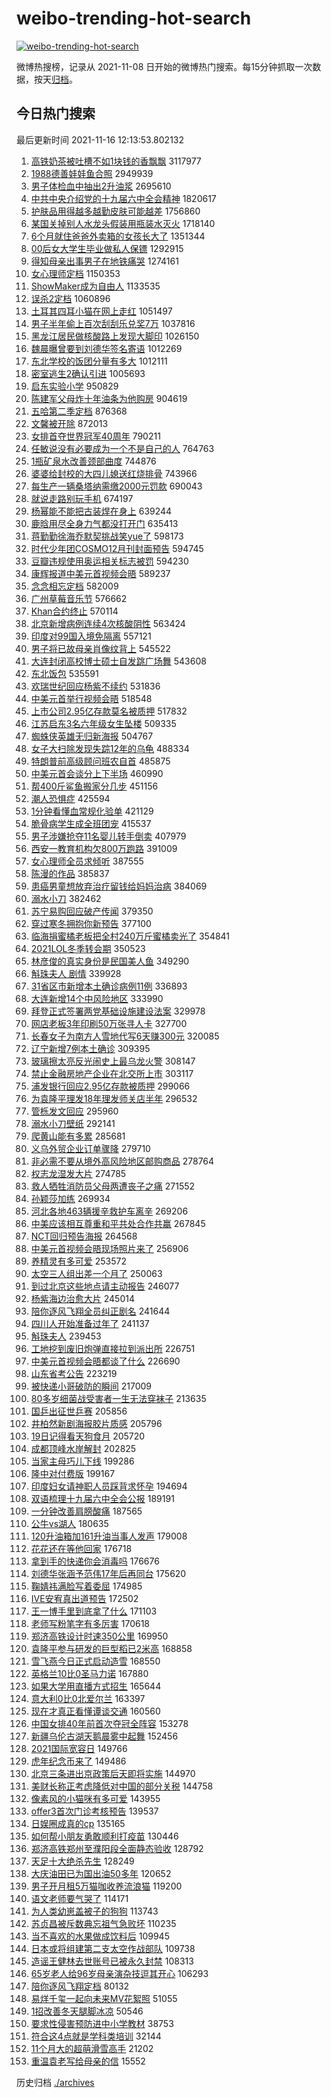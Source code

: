 # weibo-trending-hot-search

[![weibo-trending-hot-search](https://github.com/ameizi/weibo-trending-hot-search/actions/workflows/ci.yml/badge.svg)](https://github.com/ameizi/weibo-trending-hot-search/actions/workflows/ci.yml)

微博热搜榜，记录从 2021-11-08 日开始的微博热门搜索。每15分钟抓取一次数据，按天[归档](./archives)。

## 今日热门搜索

<!-- BEGIN --> 
最后更新时间 2021-11-16 12:13:53.802132 
1. [高铁奶茶被吐槽不如1块钱的香飘飘](https://s.weibo.com/weibo?q=%23%E9%AB%98%E9%93%81%E5%A5%B6%E8%8C%B6%E8%A2%AB%E5%90%90%E6%A7%BD%E4%B8%8D%E5%A6%821%E5%9D%97%E9%92%B1%E7%9A%84%E9%A6%99%E9%A3%98%E9%A3%98%23&Refer=top) 3117977
1. [1988德善娃娃鱼合照](https://s.weibo.com/weibo?q=%231988%E5%BE%B7%E5%96%84%E5%A8%83%E5%A8%83%E9%B1%BC%E5%90%88%E7%85%A7%23&Refer=top) 2949939
1. [男子体检血中抽出2升油浆](https://s.weibo.com/weibo?q=%23%E7%94%B7%E5%AD%90%E4%BD%93%E6%A3%80%E8%A1%80%E4%B8%AD%E6%8A%BD%E5%87%BA2%E5%8D%87%E6%B2%B9%E6%B5%86%23&Refer=top) 2695610
1. [中共中央介绍党的十九届六中全会精神](https://s.weibo.com/weibo?q=%23%E4%B8%AD%E5%85%B1%E4%B8%AD%E5%A4%AE%E4%BB%8B%E7%BB%8D%E5%85%9A%E7%9A%84%E5%8D%81%E4%B9%9D%E5%B1%8A%E5%85%AD%E4%B8%AD%E5%85%A8%E4%BC%9A%E7%B2%BE%E7%A5%9E%23&Refer=top) 1820617
1. [护肤品用得越多越勤皮肤可能越差](https://s.weibo.com/weibo?q=%23%E6%8A%A4%E8%82%A4%E5%93%81%E7%94%A8%E5%BE%97%E8%B6%8A%E5%A4%9A%E8%B6%8A%E5%8B%A4%E7%9A%AE%E8%82%A4%E5%8F%AF%E8%83%BD%E8%B6%8A%E5%B7%AE%23&Refer=top) 1756860
1. [某国关掉别人水龙头假装用瓶装水灭火](https://s.weibo.com/weibo?q=%23%E6%9F%90%E5%9B%BD%E5%85%B3%E6%8E%89%E5%88%AB%E4%BA%BA%E6%B0%B4%E9%BE%99%E5%A4%B4%E5%81%87%E8%A3%85%E7%94%A8%E7%93%B6%E8%A3%85%E6%B0%B4%E7%81%AD%E7%81%AB%23&Refer=top) 1718140
1. [6个月就住爸爸外卖箱的女孩长大了](https://s.weibo.com/weibo?q=%236%E4%B8%AA%E6%9C%88%E5%B0%B1%E4%BD%8F%E7%88%B8%E7%88%B8%E5%A4%96%E5%8D%96%E7%AE%B1%E7%9A%84%E5%A5%B3%E5%AD%A9%E9%95%BF%E5%A4%A7%E4%BA%86%23&Refer=top) 1351344
1. [00后女大学生毕业做私人保镖](https://s.weibo.com/weibo?q=%2300%E5%90%8E%E5%A5%B3%E5%A4%A7%E5%AD%A6%E7%94%9F%E6%AF%95%E4%B8%9A%E5%81%9A%E7%A7%81%E4%BA%BA%E4%BF%9D%E9%95%96%23&Refer=top) 1292915
1. [得知母亲出事男子在地铁痛哭](https://s.weibo.com/weibo?q=%23%E5%BE%97%E7%9F%A5%E6%AF%8D%E4%BA%B2%E5%87%BA%E4%BA%8B%E7%94%B7%E5%AD%90%E5%9C%A8%E5%9C%B0%E9%93%81%E7%97%9B%E5%93%AD%23&Refer=top) 1274161
1. [女心理师定档](https://s.weibo.com/weibo?q=%23%E5%A5%B3%E5%BF%83%E7%90%86%E5%B8%88%E5%AE%9A%E6%A1%A3%23&Refer=top) 1150353
1. [ShowMaker成为自由人](https://s.weibo.com/weibo?q=%23ShowMaker%E6%88%90%E4%B8%BA%E8%87%AA%E7%94%B1%E4%BA%BA%23&Refer=top) 1133535
1. [误杀2定档](https://s.weibo.com/weibo?q=%23%E8%AF%AF%E6%9D%802%E5%AE%9A%E6%A1%A3%23&Refer=top) 1060896
1. [土耳其四耳小猫在网上走红](https://s.weibo.com/weibo?q=%E5%9C%9F%E8%80%B3%E5%85%B6%E5%9B%9B%E8%80%B3%E5%B0%8F%E7%8C%AB%E5%9C%A8%E7%BD%91%E4%B8%8A%E8%B5%B0%E7%BA%A2&Refer=top) 1051497
1. [男子半年偷上百次刮刮乐兑奖7万](https://s.weibo.com/weibo?q=%23%E7%94%B7%E5%AD%90%E5%8D%8A%E5%B9%B4%E5%81%B7%E4%B8%8A%E7%99%BE%E6%AC%A1%E5%88%AE%E5%88%AE%E4%B9%90%E5%85%91%E5%A5%967%E4%B8%87%23&Refer=top) 1037816
1. [黑龙江居民做核酸路上发现大脚印](https://s.weibo.com/weibo?q=%23%E9%BB%91%E9%BE%99%E6%B1%9F%E5%B1%85%E6%B0%91%E5%81%9A%E6%A0%B8%E9%85%B8%E8%B7%AF%E4%B8%8A%E5%8F%91%E7%8E%B0%E5%A4%A7%E8%84%9A%E5%8D%B0%23&Refer=top) 1026150
1. [魏晨曝曾要到刘德华签名寄语](https://s.weibo.com/weibo?q=%23%E9%AD%8F%E6%99%A8%E6%9B%9D%E6%9B%BE%E8%A6%81%E5%88%B0%E5%88%98%E5%BE%B7%E5%8D%8E%E7%AD%BE%E5%90%8D%E5%AF%84%E8%AF%AD%23&Refer=top) 1012269
1. [东北学校的饭团分量有多大](https://s.weibo.com/weibo?q=%23%E4%B8%9C%E5%8C%97%E5%AD%A6%E6%A0%A1%E7%9A%84%E9%A5%AD%E5%9B%A2%E5%88%86%E9%87%8F%E6%9C%89%E5%A4%9A%E5%A4%A7%23&Refer=top) 1012111
1. [密室逃生2确认引进](https://s.weibo.com/weibo?q=%23%E5%AF%86%E5%AE%A4%E9%80%83%E7%94%9F2%E7%A1%AE%E8%AE%A4%E5%BC%95%E8%BF%9B%23&Refer=top) 1005693
1. [启东实验小学](https://s.weibo.com/weibo?q=%E5%90%AF%E4%B8%9C%E5%AE%9E%E9%AA%8C%E5%B0%8F%E5%AD%A6&Refer=top) 950829
1. [陈建军父母炸十年油条为他购房](https://s.weibo.com/weibo?q=%23%E9%99%88%E5%BB%BA%E5%86%9B%E7%88%B6%E6%AF%8D%E7%82%B8%E5%8D%81%E5%B9%B4%E6%B2%B9%E6%9D%A1%E4%B8%BA%E4%BB%96%E8%B4%AD%E6%88%BF%23&Refer=top) 904619
1. [五哈第二季定档](https://s.weibo.com/weibo?q=%23%E4%BA%94%E5%93%88%E7%AC%AC%E4%BA%8C%E5%AD%A3%E5%AE%9A%E6%A1%A3%23&Refer=top) 876368
1. [文馨被开除](https://s.weibo.com/weibo?q=%23%E6%96%87%E9%A6%A8%E8%A2%AB%E5%BC%80%E9%99%A4%23&Refer=top) 872013
1. [女排首夺世界冠军40周年](https://s.weibo.com/weibo?q=%23%E5%A5%B3%E6%8E%92%E9%A6%96%E5%A4%BA%E4%B8%96%E7%95%8C%E5%86%A0%E5%86%9B40%E5%91%A8%E5%B9%B4%23&Refer=top) 790211
1. [任敏说没有必要成为一个不是自己的人](https://s.weibo.com/weibo?q=%23%E4%BB%BB%E6%95%8F%E8%AF%B4%E6%B2%A1%E6%9C%89%E5%BF%85%E8%A6%81%E6%88%90%E4%B8%BA%E4%B8%80%E4%B8%AA%E4%B8%8D%E6%98%AF%E8%87%AA%E5%B7%B1%E7%9A%84%E4%BA%BA%23&Refer=top) 764763
1. [1瓶矿泉水改善颈部曲度](https://s.weibo.com/weibo?q=%231%E7%93%B6%E7%9F%BF%E6%B3%89%E6%B0%B4%E6%94%B9%E5%96%84%E9%A2%88%E9%83%A8%E6%9B%B2%E5%BA%A6%23&Refer=top) 744876
1. [婆婆给封校的大四儿媳送红烧排骨](https://s.weibo.com/weibo?q=%23%E5%A9%86%E5%A9%86%E7%BB%99%E5%B0%81%E6%A0%A1%E7%9A%84%E5%A4%A7%E5%9B%9B%E5%84%BF%E5%AA%B3%E9%80%81%E7%BA%A2%E7%83%A7%E6%8E%92%E9%AA%A8%23&Refer=top) 743966
1. [每生产一辆桑塔纳需缴2000元罚款](https://s.weibo.com/weibo?q=%23%E6%AF%8F%E7%94%9F%E4%BA%A7%E4%B8%80%E8%BE%86%E6%A1%91%E5%A1%94%E7%BA%B3%E9%9C%80%E7%BC%B42000%E5%85%83%E7%BD%9A%E6%AC%BE%23&Refer=top) 690043
1. [就说走路别玩手机](https://s.weibo.com/weibo?q=%23%E5%B0%B1%E8%AF%B4%E8%B5%B0%E8%B7%AF%E5%88%AB%E7%8E%A9%E6%89%8B%E6%9C%BA%23&Refer=top) 674197
1. [杨幂能不能把古装焊在身上](https://s.weibo.com/weibo?q=%23%E6%9D%A8%E5%B9%82%E8%83%BD%E4%B8%8D%E8%83%BD%E6%8A%8A%E5%8F%A4%E8%A3%85%E7%84%8A%E5%9C%A8%E8%BA%AB%E4%B8%8A%23&Refer=top) 639244
1. [鹿晗用尽全身力气都没打开门](https://s.weibo.com/weibo?q=%23%E9%B9%BF%E6%99%97%E7%94%A8%E5%B0%BD%E5%85%A8%E8%BA%AB%E5%8A%9B%E6%B0%94%E9%83%BD%E6%B2%A1%E6%89%93%E5%BC%80%E9%97%A8%23&Refer=top) 635413
1. [蒋勤勤徐海乔默契挑战笑yue了](https://s.weibo.com/weibo?q=%23%E8%92%8B%E5%8B%A4%E5%8B%A4%E5%BE%90%E6%B5%B7%E4%B9%94%E9%BB%98%E5%A5%91%E6%8C%91%E6%88%98%E7%AC%91yue%E4%BA%86%23&Refer=top) 598173
1. [时代少年团COSMO12月刊封面预告](https://s.weibo.com/weibo?q=%23%E6%97%B6%E4%BB%A3%E5%B0%91%E5%B9%B4%E5%9B%A2COSMO12%E6%9C%88%E5%88%8A%E5%B0%81%E9%9D%A2%E9%A2%84%E5%91%8A%23&Refer=top) 594745
1. [豆瓣违规使用奥运相关标志被罚](https://s.weibo.com/weibo?q=%23%E8%B1%86%E7%93%A3%E8%BF%9D%E8%A7%84%E4%BD%BF%E7%94%A8%E5%A5%A5%E8%BF%90%E7%9B%B8%E5%85%B3%E6%A0%87%E5%BF%97%E8%A2%AB%E7%BD%9A%23&Refer=top) 594230
1. [康辉报道中美元首视频会晤](https://s.weibo.com/weibo?q=%23%E5%BA%B7%E8%BE%89%E6%8A%A5%E9%81%93%E4%B8%AD%E7%BE%8E%E5%85%83%E9%A6%96%E8%A7%86%E9%A2%91%E4%BC%9A%E6%99%A4%23&Refer=top) 589237
1. [念念相忘定档](https://s.weibo.com/weibo?q=%23%E5%BF%B5%E5%BF%B5%E7%9B%B8%E5%BF%98%E5%AE%9A%E6%A1%A3%23&Refer=top) 582009
1. [广州草莓音乐节](https://s.weibo.com/weibo?q=%E5%B9%BF%E5%B7%9E%E8%8D%89%E8%8E%93%E9%9F%B3%E4%B9%90%E8%8A%82&Refer=top) 576662
1. [Khan合约终止](https://s.weibo.com/weibo?q=%23Khan%E5%90%88%E7%BA%A6%E7%BB%88%E6%AD%A2%23&Refer=top) 570114
1. [北京新增病例连续4次核酸阴性](https://s.weibo.com/weibo?q=%23%E5%8C%97%E4%BA%AC%E6%96%B0%E5%A2%9E%E7%97%85%E4%BE%8B%E8%BF%9E%E7%BB%AD4%E6%AC%A1%E6%A0%B8%E9%85%B8%E9%98%B4%E6%80%A7%23&Refer=top) 563424
1. [印度对99国入境免隔离](https://s.weibo.com/weibo?q=%23%E5%8D%B0%E5%BA%A6%E5%AF%B999%E5%9B%BD%E5%85%A5%E5%A2%83%E5%85%8D%E9%9A%94%E7%A6%BB%23&Refer=top) 557121
1. [男子将已故母亲肖像纹背上](https://s.weibo.com/weibo?q=%23%E7%94%B7%E5%AD%90%E5%B0%86%E5%B7%B2%E6%95%85%E6%AF%8D%E4%BA%B2%E8%82%96%E5%83%8F%E7%BA%B9%E8%83%8C%E4%B8%8A%23&Refer=top) 545522
1. [大连封闭高校博士硕士自发跳广场舞](https://s.weibo.com/weibo?q=%23%E5%A4%A7%E8%BF%9E%E5%B0%81%E9%97%AD%E9%AB%98%E6%A0%A1%E5%8D%9A%E5%A3%AB%E7%A1%95%E5%A3%AB%E8%87%AA%E5%8F%91%E8%B7%B3%E5%B9%BF%E5%9C%BA%E8%88%9E%23&Refer=top) 543608
1. [东北饭包](https://s.weibo.com/weibo?q=%E4%B8%9C%E5%8C%97%E9%A5%AD%E5%8C%85&Refer=top) 535591
1. [欢瑞世纪回应杨紫不续约](https://s.weibo.com/weibo?q=%23%E6%AC%A2%E7%91%9E%E4%B8%96%E7%BA%AA%E5%9B%9E%E5%BA%94%E6%9D%A8%E7%B4%AB%E4%B8%8D%E7%BB%AD%E7%BA%A6%23&Refer=top) 531836
1. [中美元首举行视频会晤](https://s.weibo.com/weibo?q=%23%E4%B8%AD%E7%BE%8E%E5%85%83%E9%A6%96%E4%B8%BE%E8%A1%8C%E8%A7%86%E9%A2%91%E4%BC%9A%E6%99%A4%23&Refer=top) 518548
1. [上市公司2.95亿存款莫名被质押](https://s.weibo.com/weibo?q=%23%E4%B8%8A%E5%B8%82%E5%85%AC%E5%8F%B82.95%E4%BA%BF%E5%AD%98%E6%AC%BE%E8%8E%AB%E5%90%8D%E8%A2%AB%E8%B4%A8%E6%8A%BC%23&Refer=top) 517832
1. [江苏启东3名六年级女生坠楼](https://s.weibo.com/weibo?q=%23%E6%B1%9F%E8%8B%8F%E5%90%AF%E4%B8%9C3%E5%90%8D%E5%85%AD%E5%B9%B4%E7%BA%A7%E5%A5%B3%E7%94%9F%E5%9D%A0%E6%A5%BC%23&Refer=top) 509335
1. [蜘蛛侠英雄无归新海报](https://s.weibo.com/weibo?q=%23%E8%9C%98%E8%9B%9B%E4%BE%A0%E8%8B%B1%E9%9B%84%E6%97%A0%E5%BD%92%E6%96%B0%E6%B5%B7%E6%8A%A5%23&Refer=top) 504767
1. [女子大扫除发现失踪12年的乌龟](https://s.weibo.com/weibo?q=%23%E5%A5%B3%E5%AD%90%E5%A4%A7%E6%89%AB%E9%99%A4%E5%8F%91%E7%8E%B0%E5%A4%B1%E8%B8%AA12%E5%B9%B4%E7%9A%84%E4%B9%8C%E9%BE%9F%23&Refer=top) 488334
1. [特朗普前高级顾问班农自首](https://s.weibo.com/weibo?q=%23%E7%89%B9%E6%9C%97%E6%99%AE%E5%89%8D%E9%AB%98%E7%BA%A7%E9%A1%BE%E9%97%AE%E7%8F%AD%E5%86%9C%E8%87%AA%E9%A6%96%23&Refer=top) 485875
1. [中美元首会谈分上下半场](https://s.weibo.com/weibo?q=%23%E4%B8%AD%E7%BE%8E%E5%85%83%E9%A6%96%E4%BC%9A%E8%B0%88%E5%88%86%E4%B8%8A%E4%B8%8B%E5%8D%8A%E5%9C%BA%23&Refer=top) 460990
1. [帮400斤鲨鱼搬家分几步](https://s.weibo.com/weibo?q=%23%E5%B8%AE400%E6%96%A4%E9%B2%A8%E9%B1%BC%E6%90%AC%E5%AE%B6%E5%88%86%E5%87%A0%E6%AD%A5%23&Refer=top) 451156
1. [潮人恐惧症](https://s.weibo.com/weibo?q=%E6%BD%AE%E4%BA%BA%E6%81%90%E6%83%A7%E7%97%87&Refer=top) 425594
1. [1分钟看懂血常规化验单](https://s.weibo.com/weibo?q=%231%E5%88%86%E9%92%9F%E7%9C%8B%E6%87%82%E8%A1%80%E5%B8%B8%E8%A7%84%E5%8C%96%E9%AA%8C%E5%8D%95%23&Refer=top) 421129
1. [脆骨病学生成全班团宠](https://s.weibo.com/weibo?q=%23%E8%84%86%E9%AA%A8%E7%97%85%E5%AD%A6%E7%94%9F%E6%88%90%E5%85%A8%E7%8F%AD%E5%9B%A2%E5%AE%A0%23&Refer=top) 415537
1. [男子涉嫌抢夺11名婴儿转手倒卖](https://s.weibo.com/weibo?q=%23%E7%94%B7%E5%AD%90%E6%B6%89%E5%AB%8C%E6%8A%A2%E5%A4%BA11%E5%90%8D%E5%A9%B4%E5%84%BF%E8%BD%AC%E6%89%8B%E5%80%92%E5%8D%96%23&Refer=top) 407979
1. [西安一教育机构欠800万跑路](https://s.weibo.com/weibo?q=%23%E8%A5%BF%E5%AE%89%E4%B8%80%E6%95%99%E8%82%B2%E6%9C%BA%E6%9E%84%E6%AC%A0800%E4%B8%87%E8%B7%91%E8%B7%AF%23&Refer=top) 391009
1. [女心理师全员求倾听](https://s.weibo.com/weibo?q=%23%E5%A5%B3%E5%BF%83%E7%90%86%E5%B8%88%E5%85%A8%E5%91%98%E6%B1%82%E5%80%BE%E5%90%AC%23&Refer=top) 387555
1. [陈漫的作品](https://s.weibo.com/weibo?q=%E9%99%88%E6%BC%AB%E7%9A%84%E4%BD%9C%E5%93%81&Refer=top) 385837
1. [患癌男童想放弃治疗留钱给妈妈治病](https://s.weibo.com/weibo?q=%23%E6%82%A3%E7%99%8C%E7%94%B7%E7%AB%A5%E6%83%B3%E6%94%BE%E5%BC%83%E6%B2%BB%E7%96%97%E7%95%99%E9%92%B1%E7%BB%99%E5%A6%88%E5%A6%88%E6%B2%BB%E7%97%85%23&Refer=top) 384069
1. [溺水小刀](https://s.weibo.com/weibo?q=%E6%BA%BA%E6%B0%B4%E5%B0%8F%E5%88%80&Refer=top) 382462
1. [苏宁易购回应破产传闻](https://s.weibo.com/weibo?q=%23%E8%8B%8F%E5%AE%81%E6%98%93%E8%B4%AD%E5%9B%9E%E5%BA%94%E7%A0%B4%E4%BA%A7%E4%BC%A0%E9%97%BB%23&Refer=top) 379350
1. [穿过寒冬拥抱你新预告](https://s.weibo.com/weibo?q=%23%E7%A9%BF%E8%BF%87%E5%AF%92%E5%86%AC%E6%8B%A5%E6%8A%B1%E4%BD%A0%E6%96%B0%E9%A2%84%E5%91%8A%23&Refer=top) 377100
1. [临海捐蜜橘老板把全村240万斤蜜橘卖光了](https://s.weibo.com/weibo?q=%23%E4%B8%B4%E6%B5%B7%E6%8D%90%E8%9C%9C%E6%A9%98%E8%80%81%E6%9D%BF%E6%8A%8A%E5%85%A8%E6%9D%91240%E4%B8%87%E6%96%A4%E8%9C%9C%E6%A9%98%E5%8D%96%E5%85%89%E4%BA%86%23&Refer=top) 354841
1. [2021LOL冬季转会期](https://s.weibo.com/weibo?q=%232021LOL%E5%86%AC%E5%AD%A3%E8%BD%AC%E4%BC%9A%E6%9C%9F%23&Refer=top) 350523
1. [林彦俊的真实身份是民国美人鱼](https://s.weibo.com/weibo?q=%23%E6%9E%97%E5%BD%A6%E4%BF%8A%E7%9A%84%E7%9C%9F%E5%AE%9E%E8%BA%AB%E4%BB%BD%E6%98%AF%E6%B0%91%E5%9B%BD%E7%BE%8E%E4%BA%BA%E9%B1%BC%23&Refer=top) 349290
1. [斛珠夫人 剧情](https://s.weibo.com/weibo?q=%E6%96%9B%E7%8F%A0%E5%A4%AB%E4%BA%BA%20%E5%89%A7%E6%83%85&Refer=top) 339928
1. [31省区市新增本土确诊病例11例](https://s.weibo.com/weibo?q=%2331%E7%9C%81%E5%8C%BA%E5%B8%82%E6%96%B0%E5%A2%9E%E6%9C%AC%E5%9C%9F%E7%A1%AE%E8%AF%8A%E7%97%85%E4%BE%8B11%E4%BE%8B%23&Refer=top) 336893
1. [大连新增14个中风险地区](https://s.weibo.com/weibo?q=%23%E5%A4%A7%E8%BF%9E%E6%96%B0%E5%A2%9E14%E4%B8%AA%E4%B8%AD%E9%A3%8E%E9%99%A9%E5%9C%B0%E5%8C%BA%23&Refer=top) 333990
1. [拜登正式签署两党基础设施建设法案](https://s.weibo.com/weibo?q=%23%E6%8B%9C%E7%99%BB%E6%AD%A3%E5%BC%8F%E7%AD%BE%E7%BD%B2%E4%B8%A4%E5%85%9A%E5%9F%BA%E7%A1%80%E8%AE%BE%E6%96%BD%E5%BB%BA%E8%AE%BE%E6%B3%95%E6%A1%88%23&Refer=top) 329978
1. [网店老板3年印刷50万张寻人卡](https://s.weibo.com/weibo?q=%23%E7%BD%91%E5%BA%97%E8%80%81%E6%9D%BF3%E5%B9%B4%E5%8D%B0%E5%88%B750%E4%B8%87%E5%BC%A0%E5%AF%BB%E4%BA%BA%E5%8D%A1%23&Refer=top) 327700
1. [长春女子为南方人雪地代写6天赚300元](https://s.weibo.com/weibo?q=%23%E9%95%BF%E6%98%A5%E5%A5%B3%E5%AD%90%E4%B8%BA%E5%8D%97%E6%96%B9%E4%BA%BA%E9%9B%AA%E5%9C%B0%E4%BB%A3%E5%86%996%E5%A4%A9%E8%B5%9A300%E5%85%83%23&Refer=top) 320085
1. [辽宁新增7例本土确诊](https://s.weibo.com/weibo?q=%23%E8%BE%BD%E5%AE%81%E6%96%B0%E5%A2%9E7%E4%BE%8B%E6%9C%AC%E5%9C%9F%E7%A1%AE%E8%AF%8A%23&Refer=top) 309395
1. [玻璃擦太亮反光闹史上最乌龙火警](https://s.weibo.com/weibo?q=%23%E7%8E%BB%E7%92%83%E6%93%A6%E5%A4%AA%E4%BA%AE%E5%8F%8D%E5%85%89%E9%97%B9%E5%8F%B2%E4%B8%8A%E6%9C%80%E4%B9%8C%E9%BE%99%E7%81%AB%E8%AD%A6%23&Refer=top) 308147
1. [禁止金融房地产企业在北交所上市](https://s.weibo.com/weibo?q=%23%E7%A6%81%E6%AD%A2%E9%87%91%E8%9E%8D%E6%88%BF%E5%9C%B0%E4%BA%A7%E4%BC%81%E4%B8%9A%E5%9C%A8%E5%8C%97%E4%BA%A4%E6%89%80%E4%B8%8A%E5%B8%82%23&Refer=top) 303117
1. [浦发银行回应2.95亿存款被质押](https://s.weibo.com/weibo?q=%23%E6%B5%A6%E5%8F%91%E9%93%B6%E8%A1%8C%E5%9B%9E%E5%BA%942.95%E4%BA%BF%E5%AD%98%E6%AC%BE%E8%A2%AB%E8%B4%A8%E6%8A%BC%23&Refer=top) 299066
1. [为袁隆平理发18年理发师关店半年](https://s.weibo.com/weibo?q=%23%E4%B8%BA%E8%A2%81%E9%9A%86%E5%B9%B3%E7%90%86%E5%8F%9118%E5%B9%B4%E7%90%86%E5%8F%91%E5%B8%88%E5%85%B3%E5%BA%97%E5%8D%8A%E5%B9%B4%23&Refer=top) 296532
1. [管栎发文回应](https://s.weibo.com/weibo?q=%23%E7%AE%A1%E6%A0%8E%E5%8F%91%E6%96%87%E5%9B%9E%E5%BA%94%23&Refer=top) 295960
1. [溺水小刀壁纸](https://s.weibo.com/weibo?q=%E6%BA%BA%E6%B0%B4%E5%B0%8F%E5%88%80%E5%A3%81%E7%BA%B8&Refer=top) 292141
1. [爬黄山能有多累](https://s.weibo.com/weibo?q=%23%E7%88%AC%E9%BB%84%E5%B1%B1%E8%83%BD%E6%9C%89%E5%A4%9A%E7%B4%AF%23&Refer=top) 285681
1. [义乌外贸企业订单骤降](https://s.weibo.com/weibo?q=%23%E4%B9%89%E4%B9%8C%E5%A4%96%E8%B4%B8%E4%BC%81%E4%B8%9A%E8%AE%A2%E5%8D%95%E9%AA%A4%E9%99%8D%23&Refer=top) 279710
1. [非必需不要从境外高风险地区邮购商品](https://s.weibo.com/weibo?q=%23%E9%9D%9E%E5%BF%85%E9%9C%80%E4%B8%8D%E8%A6%81%E4%BB%8E%E5%A2%83%E5%A4%96%E9%AB%98%E9%A3%8E%E9%99%A9%E5%9C%B0%E5%8C%BA%E9%82%AE%E8%B4%AD%E5%95%86%E5%93%81%23&Refer=top) 278764
1. [权志龙湿发大片](https://s.weibo.com/weibo?q=%23%E6%9D%83%E5%BF%97%E9%BE%99%E6%B9%BF%E5%8F%91%E5%A4%A7%E7%89%87%23&Refer=top) 274785
1. [救人牺牲消防员父母两遭丧子之痛](https://s.weibo.com/weibo?q=%23%E6%95%91%E4%BA%BA%E7%89%BA%E7%89%B2%E6%B6%88%E9%98%B2%E5%91%98%E7%88%B6%E6%AF%8D%E4%B8%A4%E9%81%AD%E4%B8%A7%E5%AD%90%E4%B9%8B%E7%97%9B%23&Refer=top) 271552
1. [孙颖莎加练](https://s.weibo.com/weibo?q=%23%E5%AD%99%E9%A2%96%E8%8E%8E%E5%8A%A0%E7%BB%83%23&Refer=top) 269934
1. [河北各地463辆援辛救护车离辛](https://s.weibo.com/weibo?q=%23%E6%B2%B3%E5%8C%97%E5%90%84%E5%9C%B0463%E8%BE%86%E6%8F%B4%E8%BE%9B%E6%95%91%E6%8A%A4%E8%BD%A6%E7%A6%BB%E8%BE%9B%23&Refer=top) 269206
1. [中美应该相互尊重和平共处合作共赢](https://s.weibo.com/weibo?q=%23%E4%B8%AD%E7%BE%8E%E5%BA%94%E8%AF%A5%E7%9B%B8%E4%BA%92%E5%B0%8A%E9%87%8D%E5%92%8C%E5%B9%B3%E5%85%B1%E5%A4%84%E5%90%88%E4%BD%9C%E5%85%B1%E8%B5%A2%23&Refer=top) 267845
1. [NCT回归预告海报](https://s.weibo.com/weibo?q=NCT%E5%9B%9E%E5%BD%92%E9%A2%84%E5%91%8A%E6%B5%B7%E6%8A%A5&Refer=top) 264568
1. [中美元首视频会晤现场照片来了](https://s.weibo.com/weibo?q=%23%E4%B8%AD%E7%BE%8E%E5%85%83%E9%A6%96%E8%A7%86%E9%A2%91%E4%BC%9A%E6%99%A4%E7%8E%B0%E5%9C%BA%E7%85%A7%E7%89%87%E6%9D%A5%E4%BA%86%23&Refer=top) 256906
1. [养精灵有多可爱](https://s.weibo.com/weibo?q=%23%E5%85%BB%E7%B2%BE%E7%81%B5%E6%9C%89%E5%A4%9A%E5%8F%AF%E7%88%B1%23&Refer=top) 253572
1. [太空三人组出差一个月了](https://s.weibo.com/weibo?q=%23%E5%A4%AA%E7%A9%BA%E4%B8%89%E4%BA%BA%E7%BB%84%E5%87%BA%E5%B7%AE%E4%B8%80%E4%B8%AA%E6%9C%88%E4%BA%86%23&Refer=top) 250063
1. [到过北京这些地点请主动报告](https://s.weibo.com/weibo?q=%23%E5%88%B0%E8%BF%87%E5%8C%97%E4%BA%AC%E8%BF%99%E4%BA%9B%E5%9C%B0%E7%82%B9%E8%AF%B7%E4%B8%BB%E5%8A%A8%E6%8A%A5%E5%91%8A%23&Refer=top) 246077
1. [杨紫海边治愈大片](https://s.weibo.com/weibo?q=%23%E6%9D%A8%E7%B4%AB%E6%B5%B7%E8%BE%B9%E6%B2%BB%E6%84%88%E5%A4%A7%E7%89%87%23&Refer=top) 245014
1. [陪你逐风飞翔全员纠正剧名](https://s.weibo.com/weibo?q=%23%E9%99%AA%E4%BD%A0%E9%80%90%E9%A3%8E%E9%A3%9E%E7%BF%94%E5%85%A8%E5%91%98%E7%BA%A0%E6%AD%A3%E5%89%A7%E5%90%8D%23&Refer=top) 241644
1. [四川人开始准备过年了](https://s.weibo.com/weibo?q=%23%E5%9B%9B%E5%B7%9D%E4%BA%BA%E5%BC%80%E5%A7%8B%E5%87%86%E5%A4%87%E8%BF%87%E5%B9%B4%E4%BA%86%23&Refer=top) 241137
1. [斛珠夫人](https://s.weibo.com/weibo?q=%E6%96%9B%E7%8F%A0%E5%A4%AB%E4%BA%BA&Refer=top) 239453
1. [工地挖到废旧炮弹直接拉到派出所](https://s.weibo.com/weibo?q=%23%E5%B7%A5%E5%9C%B0%E6%8C%96%E5%88%B0%E5%BA%9F%E6%97%A7%E7%82%AE%E5%BC%B9%E7%9B%B4%E6%8E%A5%E6%8B%89%E5%88%B0%E6%B4%BE%E5%87%BA%E6%89%80%23&Refer=top) 226751
1. [中美元首视频会晤都谈了什么](https://s.weibo.com/weibo?q=%23%E4%B8%AD%E7%BE%8E%E5%85%83%E9%A6%96%E8%A7%86%E9%A2%91%E4%BC%9A%E6%99%A4%E9%83%BD%E8%B0%88%E4%BA%86%E4%BB%80%E4%B9%88%23&Refer=top) 226690
1. [山东省考公告](https://s.weibo.com/weibo?q=%E5%B1%B1%E4%B8%9C%E7%9C%81%E8%80%83%E5%85%AC%E5%91%8A&Refer=top) 223219
1. [被快递小哥破防的瞬间](https://s.weibo.com/weibo?q=%23%E8%A2%AB%E5%BF%AB%E9%80%92%E5%B0%8F%E5%93%A5%E7%A0%B4%E9%98%B2%E7%9A%84%E7%9E%AC%E9%97%B4%23&Refer=top) 217009
1. [80多岁细菌战受害者一生无法穿袜子](https://s.weibo.com/weibo?q=%2380%E5%A4%9A%E5%B2%81%E7%BB%86%E8%8F%8C%E6%88%98%E5%8F%97%E5%AE%B3%E8%80%85%E4%B8%80%E7%94%9F%E6%97%A0%E6%B3%95%E7%A9%BF%E8%A2%9C%E5%AD%90%23&Refer=top) 213635
1. [国乒出征世乒赛](https://s.weibo.com/weibo?q=%23%E5%9B%BD%E4%B9%92%E5%87%BA%E5%BE%81%E4%B8%96%E4%B9%92%E8%B5%9B%23&Refer=top) 205856
1. [井柏然新剧海报胶片质感](https://s.weibo.com/weibo?q=%23%E4%BA%95%E6%9F%8F%E7%84%B6%E6%96%B0%E5%89%A7%E6%B5%B7%E6%8A%A5%E8%83%B6%E7%89%87%E8%B4%A8%E6%84%9F%23&Refer=top) 205796
1. [19日记得看天狗食月](https://s.weibo.com/weibo?q=%2319%E6%97%A5%E8%AE%B0%E5%BE%97%E7%9C%8B%E5%A4%A9%E7%8B%97%E9%A3%9F%E6%9C%88%23&Refer=top) 205720
1. [成都顶峰水岸解封](https://s.weibo.com/weibo?q=%23%E6%88%90%E9%83%BD%E9%A1%B6%E5%B3%B0%E6%B0%B4%E5%B2%B8%E8%A7%A3%E5%B0%81%23&Refer=top) 202825
1. [当家主母巧儿下线](https://s.weibo.com/weibo?q=%23%E5%BD%93%E5%AE%B6%E4%B8%BB%E6%AF%8D%E5%B7%A7%E5%84%BF%E4%B8%8B%E7%BA%BF%23&Refer=top) 199286
1. [隆中对付费版](https://s.weibo.com/weibo?q=%E9%9A%86%E4%B8%AD%E5%AF%B9%E4%BB%98%E8%B4%B9%E7%89%88&Refer=top) 199167
1. [印度妇女请神职人员踩背求怀孕](https://s.weibo.com/weibo?q=%23%E5%8D%B0%E5%BA%A6%E5%A6%87%E5%A5%B3%E8%AF%B7%E7%A5%9E%E8%81%8C%E4%BA%BA%E5%91%98%E8%B8%A9%E8%83%8C%E6%B1%82%E6%80%80%E5%AD%95%23&Refer=top) 194694
1. [双语梳理十九届六中全会公报](https://s.weibo.com/weibo?q=%23%E5%8F%8C%E8%AF%AD%E6%A2%B3%E7%90%86%E5%8D%81%E4%B9%9D%E5%B1%8A%E5%85%AD%E4%B8%AD%E5%85%A8%E4%BC%9A%E5%85%AC%E6%8A%A5%23&Refer=top) 189191
1. [一分钟改善肩膀酸痛](https://s.weibo.com/weibo?q=%23%E4%B8%80%E5%88%86%E9%92%9F%E6%94%B9%E5%96%84%E8%82%A9%E8%86%80%E9%85%B8%E7%97%9B%23&Refer=top) 187565
1. [公牛vs湖人](https://s.weibo.com/weibo?q=%23%E5%85%AC%E7%89%9Bvs%E6%B9%96%E4%BA%BA%23&Refer=top) 180635
1. [120升油箱加161升油当事人发声](https://s.weibo.com/weibo?q=%23120%E5%8D%87%E6%B2%B9%E7%AE%B1%E5%8A%A0161%E5%8D%87%E6%B2%B9%E5%BD%93%E4%BA%8B%E4%BA%BA%E5%8F%91%E5%A3%B0%23&Refer=top) 179008
1. [花花还在等他回家](https://s.weibo.com/weibo?q=%23%E8%8A%B1%E8%8A%B1%E8%BF%98%E5%9C%A8%E7%AD%89%E4%BB%96%E5%9B%9E%E5%AE%B6%23&Refer=top) 176718
1. [拿到手的快递你会消毒吗](https://s.weibo.com/weibo?q=%23%E6%8B%BF%E5%88%B0%E6%89%8B%E7%9A%84%E5%BF%AB%E9%80%92%E4%BD%A0%E4%BC%9A%E6%B6%88%E6%AF%92%E5%90%97%23&Refer=top) 176676
1. [刘德华张涵予范伟17年后再同台](https://s.weibo.com/weibo?q=%23%E5%88%98%E5%BE%B7%E5%8D%8E%E5%BC%A0%E6%B6%B5%E4%BA%88%E8%8C%83%E4%BC%9F17%E5%B9%B4%E5%90%8E%E5%86%8D%E5%90%8C%E5%8F%B0%23&Refer=top) 175620
1. [鞠婧祎满脸写着委屈](https://s.weibo.com/weibo?q=%23%E9%9E%A0%E5%A9%A7%E7%A5%8E%E6%BB%A1%E8%84%B8%E5%86%99%E7%9D%80%E5%A7%94%E5%B1%88%23&Refer=top) 174985
1. [IVE安宥真出道预告](https://s.weibo.com/weibo?q=%23IVE%E5%AE%89%E5%AE%A5%E7%9C%9F%E5%87%BA%E9%81%93%E9%A2%84%E5%91%8A%23&Refer=top) 172502
1. [王一博手里到底拿了什么](https://s.weibo.com/weibo?q=%23%E7%8E%8B%E4%B8%80%E5%8D%9A%E6%89%8B%E9%87%8C%E5%88%B0%E5%BA%95%E6%8B%BF%E4%BA%86%E4%BB%80%E4%B9%88%23&Refer=top) 171103
1. [老师写粉笔字有多厉害](https://s.weibo.com/weibo?q=%23%E8%80%81%E5%B8%88%E5%86%99%E7%B2%89%E7%AC%94%E5%AD%97%E6%9C%89%E5%A4%9A%E5%8E%89%E5%AE%B3%23&Refer=top) 170618
1. [郑济高铁设计时速350公里](https://s.weibo.com/weibo?q=%23%E9%83%91%E6%B5%8E%E9%AB%98%E9%93%81%E8%AE%BE%E8%AE%A1%E6%97%B6%E9%80%9F350%E5%85%AC%E9%87%8C%23&Refer=top) 169950
1. [袁隆平参与研发的巨型稻已2米高](https://s.weibo.com/weibo?q=%23%E8%A2%81%E9%9A%86%E5%B9%B3%E5%8F%82%E4%B8%8E%E7%A0%94%E5%8F%91%E7%9A%84%E5%B7%A8%E5%9E%8B%E7%A8%BB%E5%B7%B22%E7%B1%B3%E9%AB%98%23&Refer=top) 168858
1. [雪飞燕今日正式启动造雪](https://s.weibo.com/weibo?q=%23%E9%9B%AA%E9%A3%9E%E7%87%95%E4%BB%8A%E6%97%A5%E6%AD%A3%E5%BC%8F%E5%90%AF%E5%8A%A8%E9%80%A0%E9%9B%AA%23&Refer=top) 168550
1. [英格兰10比0圣马力诺](https://s.weibo.com/weibo?q=%23%E8%8B%B1%E6%A0%BC%E5%85%B010%E6%AF%940%E5%9C%A3%E9%A9%AC%E5%8A%9B%E8%AF%BA%23&Refer=top) 167880
1. [如果大学用直播方式招生](https://s.weibo.com/weibo?q=%23%E5%A6%82%E6%9E%9C%E5%A4%A7%E5%AD%A6%E7%94%A8%E7%9B%B4%E6%92%AD%E6%96%B9%E5%BC%8F%E6%8B%9B%E7%94%9F%23&Refer=top) 165644
1. [意大利0比0北爱尔兰](https://s.weibo.com/weibo?q=%23%E6%84%8F%E5%A4%A7%E5%88%A90%E6%AF%940%E5%8C%97%E7%88%B1%E5%B0%94%E5%85%B0%23&Refer=top) 163397
1. [现在才真正看懂谭谈交通](https://s.weibo.com/weibo?q=%23%E7%8E%B0%E5%9C%A8%E6%89%8D%E7%9C%9F%E6%AD%A3%E7%9C%8B%E6%87%82%E8%B0%AD%E8%B0%88%E4%BA%A4%E9%80%9A%23&Refer=top) 160560
1. [中国女排40年前首次夺冠全阵容](https://s.weibo.com/weibo?q=%23%E4%B8%AD%E5%9B%BD%E5%A5%B3%E6%8E%9240%E5%B9%B4%E5%89%8D%E9%A6%96%E6%AC%A1%E5%A4%BA%E5%86%A0%E5%85%A8%E9%98%B5%E5%AE%B9%23&Refer=top) 153278
1. [新疆乌伦古湖天鹅晨雾中起舞](https://s.weibo.com/weibo?q=%23%E6%96%B0%E7%96%86%E4%B9%8C%E4%BC%A6%E5%8F%A4%E6%B9%96%E5%A4%A9%E9%B9%85%E6%99%A8%E9%9B%BE%E4%B8%AD%E8%B5%B7%E8%88%9E%23&Refer=top) 152456
1. [2021国际宽容日](https://s.weibo.com/weibo?q=%232021%E5%9B%BD%E9%99%85%E5%AE%BD%E5%AE%B9%E6%97%A5%23&Refer=top) 149766
1. [虎年纪念币来了](https://s.weibo.com/weibo?q=%23%E8%99%8E%E5%B9%B4%E7%BA%AA%E5%BF%B5%E5%B8%81%E6%9D%A5%E4%BA%86%23&Refer=top) 149486
1. [北京三条进出京政策后天即将实施](https://s.weibo.com/weibo?q=%23%E5%8C%97%E4%BA%AC%E4%B8%89%E6%9D%A1%E8%BF%9B%E5%87%BA%E4%BA%AC%E6%94%BF%E7%AD%96%E5%90%8E%E5%A4%A9%E5%8D%B3%E5%B0%86%E5%AE%9E%E6%96%BD%23&Refer=top) 144970
1. [美财长称正考虑降低对中国的部分关税](https://s.weibo.com/weibo?q=%23%E7%BE%8E%E8%B4%A2%E9%95%BF%E7%A7%B0%E6%AD%A3%E8%80%83%E8%99%91%E9%99%8D%E4%BD%8E%E5%AF%B9%E4%B8%AD%E5%9B%BD%E7%9A%84%E9%83%A8%E5%88%86%E5%85%B3%E7%A8%8E%23&Refer=top) 144758
1. [像素风的小猫咪有多可爱](https://s.weibo.com/weibo?q=%23%E5%83%8F%E7%B4%A0%E9%A3%8E%E7%9A%84%E5%B0%8F%E7%8C%AB%E5%92%AA%E6%9C%89%E5%A4%9A%E5%8F%AF%E7%88%B1%23&Refer=top) 143955
1. [offer3首次门诊考核预告](https://s.weibo.com/weibo?q=%23offer3%E9%A6%96%E6%AC%A1%E9%97%A8%E8%AF%8A%E8%80%83%E6%A0%B8%E9%A2%84%E5%91%8A%23&Refer=top) 139537
1. [日娱圈成真的cp](https://s.weibo.com/weibo?q=%23%E6%97%A5%E5%A8%B1%E5%9C%88%E6%88%90%E7%9C%9F%E7%9A%84cp%23&Refer=top) 135165
1. [如何帮小朋友勇敢顺利打疫苗](https://s.weibo.com/weibo?q=%23%E5%A6%82%E4%BD%95%E5%B8%AE%E5%B0%8F%E6%9C%8B%E5%8F%8B%E5%8B%87%E6%95%A2%E9%A1%BA%E5%88%A9%E6%89%93%E7%96%AB%E8%8B%97%23&Refer=top) 130446
1. [郑济高铁郑州至濮阳段全面静态验收](https://s.weibo.com/weibo?q=%23%E9%83%91%E6%B5%8E%E9%AB%98%E9%93%81%E9%83%91%E5%B7%9E%E8%87%B3%E6%BF%AE%E9%98%B3%E6%AE%B5%E5%85%A8%E9%9D%A2%E9%9D%99%E6%80%81%E9%AA%8C%E6%94%B6%23&Refer=top) 128792
1. [天足十大绝杀先生](https://s.weibo.com/weibo?q=%23%E5%A4%A9%E8%B6%B3%E5%8D%81%E5%A4%A7%E7%BB%9D%E6%9D%80%E5%85%88%E7%94%9F%23&Refer=top) 128249
1. [大庆油田已为国出油50多年](https://s.weibo.com/weibo?q=%23%E5%A4%A7%E5%BA%86%E6%B2%B9%E7%94%B0%E5%B7%B2%E4%B8%BA%E5%9B%BD%E5%87%BA%E6%B2%B950%E5%A4%9A%E5%B9%B4%23&Refer=top) 120652
1. [男子开月租5万猫咖收养流浪猫](https://s.weibo.com/weibo?q=%23%E7%94%B7%E5%AD%90%E5%BC%80%E6%9C%88%E7%A7%9F5%E4%B8%87%E7%8C%AB%E5%92%96%E6%94%B6%E5%85%BB%E6%B5%81%E6%B5%AA%E7%8C%AB%23&Refer=top) 119200
1. [语文老师要气哭了](https://s.weibo.com/weibo?q=%23%E8%AF%AD%E6%96%87%E8%80%81%E5%B8%88%E8%A6%81%E6%B0%94%E5%93%AD%E4%BA%86%23&Refer=top) 114171
1. [为人类幼崽盖被子的狗狗](https://s.weibo.com/weibo?q=%23%E4%B8%BA%E4%BA%BA%E7%B1%BB%E5%B9%BC%E5%B4%BD%E7%9B%96%E8%A2%AB%E5%AD%90%E7%9A%84%E7%8B%97%E7%8B%97%23&Refer=top) 113743
1. [苏贞昌被斥数典忘祖气急败坏](https://s.weibo.com/weibo?q=%23%E8%8B%8F%E8%B4%9E%E6%98%8C%E8%A2%AB%E6%96%A5%E6%95%B0%E5%85%B8%E5%BF%98%E7%A5%96%E6%B0%94%E6%80%A5%E8%B4%A5%E5%9D%8F%23&Refer=top) 110235
1. [当不喜欢的水果做成饮料后](https://s.weibo.com/weibo?q=%23%E5%BD%93%E4%B8%8D%E5%96%9C%E6%AC%A2%E7%9A%84%E6%B0%B4%E6%9E%9C%E5%81%9A%E6%88%90%E9%A5%AE%E6%96%99%E5%90%8E%23&Refer=top) 109945
1. [日本或将组建第二支太空作战部队](https://s.weibo.com/weibo?q=%23%E6%97%A5%E6%9C%AC%E6%88%96%E5%B0%86%E7%BB%84%E5%BB%BA%E7%AC%AC%E4%BA%8C%E6%94%AF%E5%A4%AA%E7%A9%BA%E4%BD%9C%E6%88%98%E9%83%A8%E9%98%9F%23&Refer=top) 109738
1. [造谣王健林去世账号已被永久封禁](https://s.weibo.com/weibo?q=%23%E9%80%A0%E8%B0%A3%E7%8E%8B%E5%81%A5%E6%9E%97%E5%8E%BB%E4%B8%96%E8%B4%A6%E5%8F%B7%E5%B7%B2%E8%A2%AB%E6%B0%B8%E4%B9%85%E5%B0%81%E7%A6%81%23&Refer=top) 108313
1. [65岁老人给96岁母亲演杂技逗其开心](https://s.weibo.com/weibo?q=%2365%E5%B2%81%E8%80%81%E4%BA%BA%E7%BB%9996%E5%B2%81%E6%AF%8D%E4%BA%B2%E6%BC%94%E6%9D%82%E6%8A%80%E9%80%97%E5%85%B6%E5%BC%80%E5%BF%83%23&Refer=top) 106293
1. [陪你逐风飞翔定档](https://s.weibo.com/weibo?q=%23%E9%99%AA%E4%BD%A0%E9%80%90%E9%A3%8E%E9%A3%9E%E7%BF%94%E5%AE%9A%E6%A1%A3%23&Refer=top) 80132
1. [易烊千玺一起向未来MV花絮照](https://s.weibo.com/weibo?q=%23%E6%98%93%E7%83%8A%E5%8D%83%E7%8E%BA%E4%B8%80%E8%B5%B7%E5%90%91%E6%9C%AA%E6%9D%A5MV%E8%8A%B1%E7%B5%AE%E7%85%A7%23&Refer=top) 51055
1. [1招改善冬天腿脚冰凉](https://s.weibo.com/weibo?q=%231%E6%8B%9B%E6%94%B9%E5%96%84%E5%86%AC%E5%A4%A9%E8%85%BF%E8%84%9A%E5%86%B0%E5%87%89%23&Refer=top) 50546
1. [要求性侵害预防进中小学教材](https://s.weibo.com/weibo?q=%23%E8%A6%81%E6%B1%82%E6%80%A7%E4%BE%B5%E5%AE%B3%E9%A2%84%E9%98%B2%E8%BF%9B%E4%B8%AD%E5%B0%8F%E5%AD%A6%E6%95%99%E6%9D%90%23&Refer=top) 38753
1. [符合这4点就是学科类培训](https://s.weibo.com/weibo?q=%23%E7%AC%A6%E5%90%88%E8%BF%994%E7%82%B9%E5%B0%B1%E6%98%AF%E5%AD%A6%E7%A7%91%E7%B1%BB%E5%9F%B9%E8%AE%AD%23&Refer=top) 32144
1. [11个月大的超萌滑雪高手](https://s.weibo.com/weibo?q=%2311%E4%B8%AA%E6%9C%88%E5%A4%A7%E7%9A%84%E8%B6%85%E8%90%8C%E6%BB%91%E9%9B%AA%E9%AB%98%E6%89%8B%23&Refer=top) 21202
1. [重温袁老写给母亲的信](https://s.weibo.com/weibo?q=%23%E9%87%8D%E6%B8%A9%E8%A2%81%E8%80%81%E5%86%99%E7%BB%99%E6%AF%8D%E4%BA%B2%E7%9A%84%E4%BF%A1%23&Refer=top) 15552
<!-- END -->

历史归档 [./archives](./archives)

